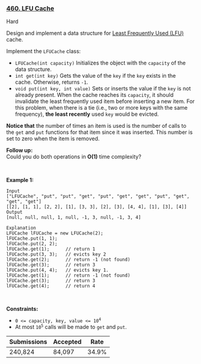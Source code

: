 ### [460. LFU Cache](https://leetcode.com/problems/lfu-cache/)

Hard

Design and implement a data structure for <a href="https://en.wikipedia.org/wiki/Least_frequently_used" target="_blank">Least Frequently Used (LFU)</a> cache.

Implement the `` LFUCache `` class:

*   `` LFUCache(int capacity) `` Initializes the object with the `` capacity `` of the data structure.
*   `` int get(int key) `` Gets the value of the `` key `` if the `` key `` exists in the cache. Otherwise, returns `` -1 ``.
*   `` void put(int key, int value) `` Sets or inserts the value if the `` key `` is not already present. When the cache reaches its `` capacity ``, it should invalidate the least frequently used item before inserting a new item. For this problem, when there is a tie (i.e., two or more keys with the same frequency), __the least recently__ used `` key `` would be evicted.

__Notice that__ the number of times an item is used is the number of calls to the `` get `` and `` put `` functions for that item since it was inserted. This number is set to zero when the item is removed.

__Follow up:__  
Could you do both operations in __O(1)__ time complexity?

 

__Example 1:__

```
Input
["LFUCache", "put", "put", "get", "put", "get", "get", "put", "get", "get", "get"]
[[2], [1, 1], [2, 2], [1], [3, 3], [2], [3], [4, 4], [1], [3], [4]]
Output
[null, null, null, 1, null, -1, 3, null, -1, 3, 4]

Explanation
LFUCache lFUCache = new LFUCache(2);
lFUCache.put(1, 1);
lFUCache.put(2, 2);
lFUCache.get(1);      // return 1
lFUCache.put(3, 3);   // evicts key 2
lFUCache.get(2);      // return -1 (not found)
lFUCache.get(3);      // return 3
lFUCache.put(4, 4);   // evicts key 1.
lFUCache.get(1);      // return -1 (not found)
lFUCache.get(3);      // return 3
lFUCache.get(4);      // return 4

```

 

__Constraints:__

*   <code>0 <= capacity, key, value <= 10<sup>4</sup></code>
*   At most <code>10<sup>5</sup></code> calls will be made to `` get `` and `` put ``.

| Submissions    | Accepted     | Rate   |
| -------------- | ------------ | ------ |
| 240,824 | 84,097 | 34.9% |